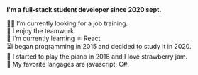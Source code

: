 <strong>
I'm a full-stack student developer since 2020 sept.
</strong>

:office_worker: I’m currently looking for a job training.</br>
:elephant: I enjoy the teamwork. </br>
:brain: I’m currently learning ⚛ React. </br>
:hourglass_flowing_sand:I began programming in 2015 and decided to study it in 2020. </br>
:musical_keyboard: I started to play the piano in 2018 and I love strawberry jam. </br>
:muscle: My favorite langages are javascript, C#. 
    
  </strong>
